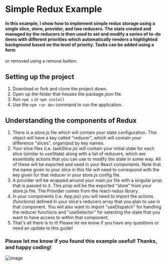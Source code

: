 # Simple Redux Example

#### In this example, I show how to implement simple redux storage using a single slice, store, provider, and two reducers. The state created and managed by the reducers is then used to set and modify a series of to-do items with different priorities which automatically renders a highlighted background based on the level of priority. Tasks can be added using a form
or removed using a remove button.

## Setting up the project
1. Download or fork and clone the project down. 
2. Open up the folder that houses the package.json file.
3. Run <code>npm i</code> or <code>npm install</code>
4. Use the <code>npm run dev</code> command to run the application.

## Understanding the components of Redux
1. There is a store.js file which will contain your state configuration. This object will have a key called "reducer", which will contain your difference "slices", organized by key names.
2. Your slice files (i.e. taskSlice.js) will contain your initial state for each slice (similar to useState) along with a list of reducers, which are essentially actions that you can use to modify the state in some way. All of these will be exported and used in your React components. Note that the name given to your slice in this file will need to correspond with the key given for that reducer in your store.js config file.
3. A provider will be wrapped around your main.jsx file with a singular prop that is passed to it. This prop will be the exported "store" from your store.js file. The Provider comes from the react-redux library.
4. In your components (i.e. App.jsx) you will need to import the actions (functions) defined in your slice's reducers array that you plan to use in that component. You will also want to import "useDispatch" for handling the reducer functions and "useSelector" for selecting the state that you want to have access to within that component.
5. That's all there is to it! Please let me know if you have any questions or need an update to this guide!

### Please let me know if you found this example useful! Thanks, and happy coding!

![image](https://github.com/user-attachments/assets/de134b52-24ec-4599-b60d-2e868ced1f51)
